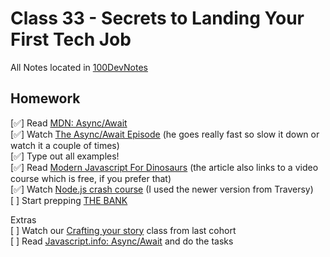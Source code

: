 # Class 33 - Secrets to Landing Your First Tech Job

All Notes located in [100DevNotes](/100devnotes.html)


## Homework

[✅] Read [MDN: Async/Await](https://developer.mozilla.org/en-US/docs/Learn/JavaScript/Asynchronous/Async_await)  
[✅] Watch [The Async/Await Episode](https://www.youtube.com/watch?v=vn3tm0quoqE) (he goes really fast so slow it down or watch it a couple of times)   
[✅] Type out all examples!  
[✅] Read [Modern Javascript For Dinosaurs](https://medium.com/the-node-js-collection/modern-javascript-explained-for-dinosaurs-f695e9747b70) (the article also links to a video course which is free, if you prefer that)  
[✅] Watch [Node.js crash course](https://www.youtube.com/watch?v=32M1al-Y6Ag&t=0s) (I used the newer version from Traversy)   
[ ] Start prepping [THE BANK](https://docs.google.com/document/d/1p7DhCsLOMMybYfePWLlD1-_8KU20zkBoArH4pnW1o3c)  

Extras  
[ ] Watch our [Crafting your story](https://www.youtube.com/watch?v=QoweoDsi5ZI) class from last cohort  
[ ] Read [Javascript.info: Async/Await](https://javascript.info/async) and do the tasks  
